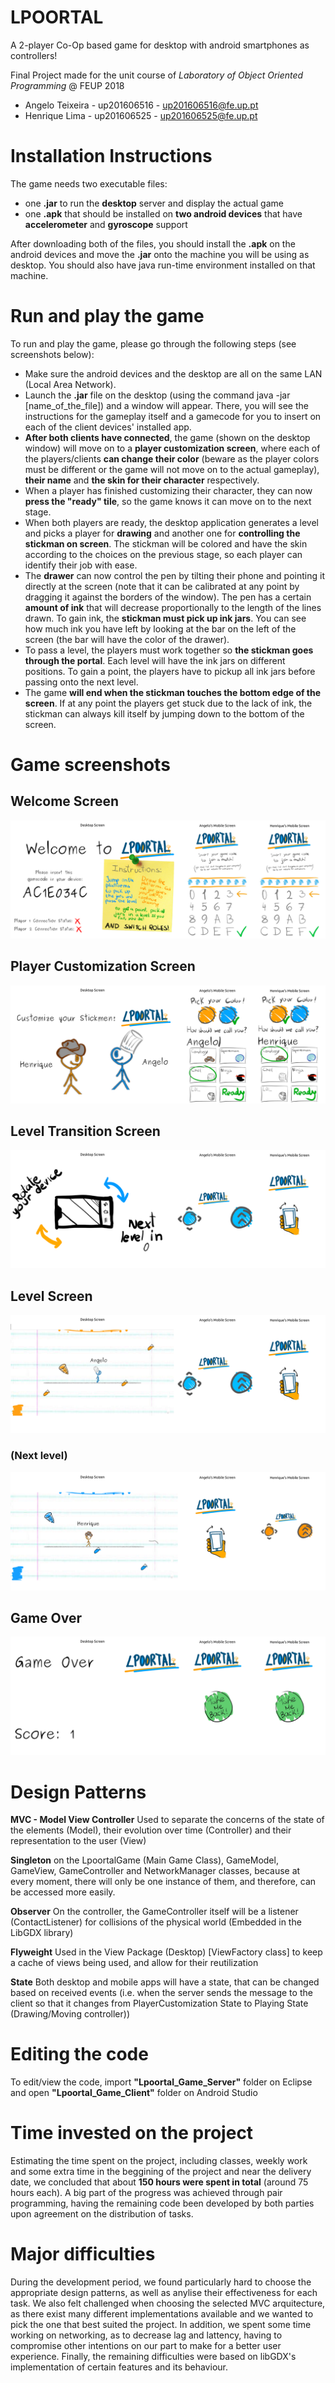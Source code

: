 # LPOORTAL
A 2-player Co-Op based game for desktop with android smartphones as controllers!

Final Project made for the unit course of *Laboratory of Object Oriented Programming* @ FEUP 2018

  - Angelo Teixeira - up201606516 - up201606516@fe.up.pt
  - Henrique Lima - up201606525 - up201606525@fe.up.pt


# Installation Instructions

The game needs two executable files:
  - one **.jar** to run the **desktop** server and display the actual game
  - one **.apk** that should be installed on **two android devices** that have **accelerometer** and **gyroscope** support

After downloading both of the files, you should install the **.apk** on the android devices and move the **.jar** onto the machine you will be using as desktop. You should also have java run-time environment installed on that machine.

# Run and play the game

To run and play the game, please go through the following steps (see screenshots below):
  - Make sure the android devices and the desktop are all on the same LAN (Local Area Network).
  - Launch the **.jar** file on the desktop (using the command java -jar [name_of_the_file]) and a window will appear. There, you will see the instructions for the gameplay itself and a gamecode for you to insert on each of the client devices' installed app.
  - **After both clients have connected**, the game (shown on the desktop window) will move on to a **player customization screen**, where each of the players/clients **can change their color** (beware as the player colors must be different or the game will not move on to the actual gameplay), **their name** and **the skin for their character** respectively.
  - When a player has finished customizing their character, they can now **press the "ready" tile**, so the game knows it can move on to the next stage.
  - When both players are ready, the desktop application generates a level and picks a player for **drawing** and another one for **controlling the stickman on screen**. The stickman will be colored and have the skin according to the choices on the previous stage, so each player can identify their job with ease.
  - The **drawer** can now control the pen by tilting their phone and pointing it directly at the screen (note that it can be calibrated at any point by dragging it against the borders of the window). The pen has a certain **amount of ink** that will decrease proportionally to the length of the lines drawn. To gain ink, the **stickman must pick up ink jars**. You can see how much ink you have left by looking at the bar on the left of the screen (the bar will have the color of the drawer).
  - To pass a level, the players must work together so **the stickman goes through the portal**. Each level will have the ink jars on different positions. To gain a point, the players have to pickup all ink jars before passing onto the next level.
  - The game **will end when the stickman touches the bottom edge of the screen**. If at any point the players get stuck due to the lack of ink, the stickman can always kill itself by jumping down to the bottom of the screen.

# Game screenshots

## Welcome Screen
![Alt text](Screenshots/screen_1.png?raw=true)

## Player Customization Screen
![Alt text](Screenshots/screen_2.png?raw=true)

## Level Transition Screen
![Alt text](Screenshots/screen_3.png?raw=true)

## Level Screen
![Alt text](Screenshots/screen_4.png?raw=true)

### (Next level)
![Alt text](Screenshots/screen_5.png?raw=true)

## Game Over
![Alt text](Screenshots/screen_6.png?raw=true)


# Design Patterns

**MVC - Model View Controller** Used to separate the concerns of the state of the elements (Model), their evolution over time (Controller) and their representation to the user (View)

**Singleton** on the LpoortalGame (Main Game Class), GameModel, GameView, GameController and NetworkManager classes, because at every moment, there will only be one instance of them, and therefore, can be accessed more easily.

**Observer** On the controller, the GameController itself will be a listener (ContactListener) for collisions of the physical world (Embedded in the LibGDX library)

**Flyweight** Used in the View Package (Desktop) [ViewFactory class] to keep a cache of views being used, and allow for their reutilization

**State** Both desktop and mobile apps will have a state, that can be changed based on received events (i.e. when the server sends the message to the client so that it changes from PlayerCustomization State to Playing State (Drawing/Moving controller))


# Editing the code

To edit/view the code, import **"Lpoortal_Game_Server"** folder on Eclipse and open **"Lpoortal_Game_Client"** folder on Android Studio


# Time invested on the project

Estimating the time spent on the project, including classes, weekly work and some extra time in the beggining of the project and near the delivery date, we concluded that about **150 hours were spent in total** (around 75 hours each). A big part of the progress was achieved through pair programming, having the remaining code been developed by both parties upon agreement on the distribution of tasks.

# Major difficulties

During the development period, we found particularly hard to choose the appropriate design patterns, as well as anylise their effectiveness for each task. We also felt challenged when choosing the selected MVC arquitecture, as there exist many different implementations available and we wanted to pick the one that best suited the project. In addition, we spent some time working on networking, as to decrease lag and lattency, having to compromise other intentions on our part to make for a better user experience. Finally, the remaining difficulties were based on libGDX's implementation of certain features and its behaviour.

